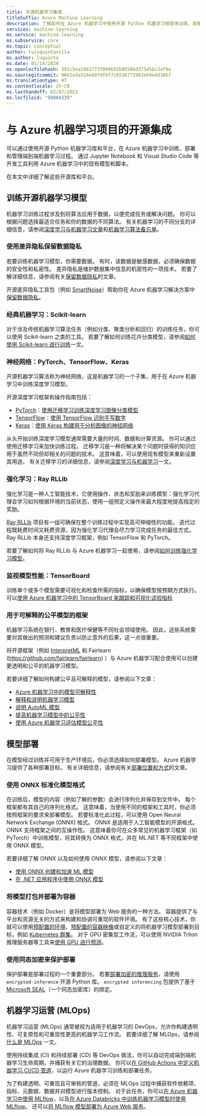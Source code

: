 ```yaml
---
title: 开源机器学习集成
titleSuffix: Azure Machine Learning
description: 了解如何在 Azure 机器学习中使用开源 Python 机器学习框架来训练、部署和管理端到端机器学习解决方案。
services: machine-learning
ms.service: machine-learning
ms.subservice: core
ms.topic: conceptual
author: luisquintanilla
ms.author: luquinta
ms.date: 01/14/2020
ms.openlocfilehash: 391c5ea28827737099b92b0850bd37545bc3af8e
ms.sourcegitcommit: 90e2a3a324eb07df6f7c6516771983e69edd30bf
ms.translationtype: HT
ms.contentlocale: zh-CN
ms.lasthandoff: 02/07/2021
ms.locfileid: "99804339"
---
```

# <a name="open-source-integration-with-azure-machine-learning-projects"></a>与 Azure 机器学习项目的开源集成

可以通过使用开源 Python 机器学习库和平台，在 Azure 机器学习中训练、部署和管理端到端机器学习过程。  通过 Jupyter Notebook 和 Visual Studio Code 等开发工具利用 Azure 机器学习中的现有模型和脚本。  

在本文中详细了解这些开源库和平台。

## <a name="train-open-source-machine-learning-models"></a>训练开源机器学习模型

机器学习训练过程涉及到将算法应用于数据，以便完成任务或解决问题。 你可以根据问题选择最适合任务和你的数据的不同算法。 有关机器学习的不同分支的详细信息，请参阅[深度学习与机器学习文章](./concept-deep-learning-vs-machine-learning.md)和[机器学习算法备忘单](algorithm-cheat-sheet.md)。

### <a name="preserve-data-privacy-using-differential-privacy"></a>使用差异隐私保留数据隐私

若要训练机器学习模型，你需要数据。 有时，该数据是敏感数据，必须确保数据的安全性和私密性。 差异隐私是维护数据集中信息的机密性的一项技术。 若要了解详细信息，请参阅有关[保留数据隐私](concept-differential-privacy.md)的文章。 

开源差异隐私工具包（例如 [SmartNoise](https://github.com/opendifferentialprivacy/smartnoise-core-python)）帮助你在 Azure 机器学习解决方案中[保留数据隐私](how-to-differential-privacy.md)。

### <a name="classical-machine-learning-scikit-learn"></a>经典机器学习：Scikit-learn

对于涉及传统机器学习算法任务（例如分类、聚类分析和回归）的训练任务，你可以使用 Scikit-learn 之类的工具。 若要了解如何训练花卉分类模型，请参阅[如何使用 Scikit-learn 进行训练](how-to-train-scikit-learn.md)一文。

### <a name="neural-networks-pytorch-tensorflow-keras"></a>神经网络：PyTorch、TensorFlow、Keras

开源机器学习算法称为神经网络，这是机器学习的一个子集，用于在 Azure 机器学习中训练深度学习模型。

开源深度学习框架和操作指南包括：

 *  [PyTorch](https://github.com/pytorch/pytorch)：[使用迁移学习训练深度学习图像分类模型](how-to-train-pytorch.md) 
 *  [TensorFlow](https://github.com/tensorflow/tensorflow)：[使用 TensorFlow 识别手写数字](how-to-train-tensorflow.md)
 *  [Keras](https://github.com/keras-team/keras)：[使用 Keras 构建用于分析图像的神经网络](how-to-train-keras.md)

从头开始训练深度学习模型通常需要大量的时间、数据和计算资源。 你可以通过使用迁移学习来加快训练过程。 迁移学习是一种将解决某个问题时获得的知识应用于虽然不同但却相关的问题的技术。 这意味着，可以使用现有模型来重新设置其用途。 有关迁移学习的详细信息，请参阅[深度学习与机器学习](concept-deep-learning-vs-machine-learning.md#what-is-transfer-learning)一文。

### <a name="reinforcement-learning-ray-rllib"></a>强化学习：Ray RLLib

强化学习是一种人工智能技术，它使用操作、状态和奖励来训练模型：强化学习代理会学习如何根据环境的当前状态，使用一组预定义操作来最大程度地提高指定的奖励。 

[Ray RLLib](https://github.com/ray-project/ray) 项目有一组可确保在整个训练过程中实现高可伸缩性的功能。 迭代过程既耗费时间又耗费资源，因为强化学习代理会尽力学习完成任务的最佳方式。  Ray RLLib 本身还支持深度学习框架，例如 TensorFlow 和 PyTorch。  

若要了解如何将 Ray RLLib 与 Azure 机器学习一起使用，请参阅[如何训练强化学习模型](how-to-use-reinforcement-learning.md)。

### <a name="monitor-model-performance-tensorboard"></a>监视模型性能：TensorBoard

训练单个或多个模型需要可视化和检查所需的指标，以确保模型按预期方式执行。 可以[使用 Azure 机器学习中的 TensorBoard 来跟踪和可视化试验指标](./how-to-monitor-tensorboard.md)

### <a name="frameworks-for-interpretable-and-fair-models"></a>用于可解释的公平模型的框架

机器学习系统在银行、教育和医疗保健等不同社会领域使用。 因此，这些系统需要对其做出的预测和建议负责以防止意外的后果，这一点很重要。

将开源框架（例如 [InterpretML](https://github.com/interpretml/interpret/) 和 Fairlearn (https://github.com/fairlearn/fairlearn) ）与 Azure 机器学习配合使用可以创建更透明和公平的机器学习模型。

若要详细了解如何构建公平且可解释的模型，请参阅以下文章：

- [Azure 机器学习中的模型可解释性](how-to-machine-learning-interpretability.md)
- [解释和说明机器学习模型](how-to-machine-learning-interpretability-aml.md)
- [说明 AutoML 模型](how-to-machine-learning-interpretability-automl.md)
- [提高机器学习模型中的公平性](concept-fairness-ml.md)
- [使用 Azure 机器学习评估模型公平性](how-to-machine-learning-fairness-aml.md)

## <a name="model-deployment"></a>模型部署

在模型经过训练并可用于生产环境后，你必须选择如何部署模型。 Azure 机器学习提供了各种部署目标。 有关详细信息，请参阅有关[部署位置和方式](./how-to-deploy-and-where.md)的文章。

### <a name="standardize-model-formats-with-onnx"></a>使用 ONNX 标准化模型格式

在训练后，模型的内容（例如了解的参数）会进行序列化并保存到文件中。 每个框架都有其自己的序列化格式。 这意味着，当使用不同的框架和工具时，你必须按照框架的要求来部署模型。 若要标准化此过程，可以使用 Open Neural Network Exchange (ONNX) 格式。 ONNX 是适用于人工智能模型的开源格式。 ONNX 支持框架之间的互操作性。 这意味着你可在众多常见的机器学习框架（如 PyTorch）中训练模型，将其转换为 ONNX 格式，并在 ML.NET 等不同框架中使用 ONNX 模型。

若要详细了解 ONNX 以及如何使用 ONNX 模型，请参阅以下文章：

- [使用 ONNX 创建和加速 ML 模型](concept-onnx.md)
- [在 .NET 应用程序中使用 ONNX 模型](how-to-use-automl-onnx-model-dotnet.md)

### <a name="package-and-deploy-models-as-containers"></a>将模型打包并部署为容器

容器技术（例如 Docker）是将模型部署为 Web 服务的一种方法。 容器提供了与平台和资源无关的方式来构建和协调可重现的软件环境。 有了这些核心技术，你就可以使用[预配置的环境](./how-to-use-environments.md)、[预配置的容器映像](./how-to-deploy-custom-docker-image.md)或自定义的将机器学习模型部署到目标，例如 [Kubernetes 群集](./how-to-deploy-azure-kubernetes-service.md?tabs=python)。 对于 GPU 密集型工作流，可以使用 NVIDIA Triton 推理服务器等工具来[使用 GPU 进行预测](how-to-deploy-with-triton.md?tabs=python)。

### <a name="secure-deployments-with-homomorphic-encryption"></a>使用同态加密来保护部署

保护部署是部署过程的一个重要部分。 若要[部署加密的推理服务](how-to-homomorphic-encryption-seal.md)，请使用 `encrypted-inference` 开源 Python 库。 `encrypted inferencing` 包提供了基于 [Microsoft SEAL](https://github.com/Microsoft/SEAL)（一个同态加密库）的绑定。

## <a name="machine-learning-operations-mlops"></a>机器学习运营 (MLOps)

机器学习运营 (MLOps) 通常被视为适用于机器学习的 DevOps，允许你构建透明性、可复原性和可重现性更高的机器学习工作流。 若要详细了解 MLOps，请参阅[什么是 MLOps](./concept-model-management-and-deployment.md) 一文。 

使用持续集成 (CI) 和持续部署 (CD) 等 DevOps 做法，你可以自动完成端到端机器学习生命周期，并捕获有关它的治理数据。 你可以[在 GitHub Actions 中定义机器学习 CI/CD 管道](./how-to-github-actions-machine-learning.md)，以运行 Azure 机器学习训练和部署任务。 

为了构建透明、可重现且可审核的管道，必须在 MLOps 过程中捕获软件依赖项、指标、元数据、数据并对模型进行版本控制。 对于此任务，你可以[在 Azure 机器学习中使用 MLflow](how-to-use-mlflow.md)，以及[在 Azure Databricks 中训练机器学习模型时使用 MLflow](./how-to-use-mlflow-azure-databricks.md)。 还可以[将 MLflow 模型部署为 Azure Web 服务](how-to-deploy-mlflow-models.md)。 
